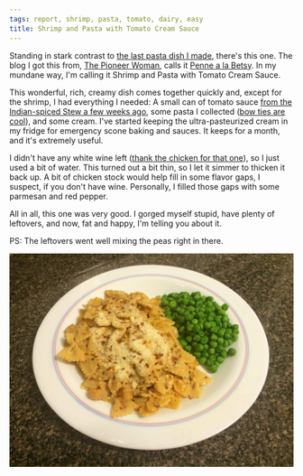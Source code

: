 ```yaml
---
tags: report, shrimp, pasta, tomato, dairy, easy
title: Shrimp and Pasta with Tomato Cream Sauce
---
```


Standing in stark contrast to [the last pasta dish
I made](/blog/2016/03/03/tuna-lemon-and-herb-pasta/), there's this one.
The blog I got this from, [The Pioneer
Woman](http://thepioneerwoman.com/), calls it [Penne a la
Betsy](http://thepioneerwoman.com/cooking/penne_a_la_betsy/). In my
mundane way, I'm calling it Shrimp and Pasta with Tomato Cream Sauce.

This wonderful, rich, creamy dish comes together quickly and, except for
the shrimp, I had everything I needed: A small can of tomato sauce [from
the Indian-spiced Stew a few weeks
ago](/blog/2016/02/17/indian-spiced-stew/), some pasta I collected ([bow
ties are cool](https://www.youtube.com/watch?v=vPGTizdGwSc)), and some
cream.  I've started keeping the ultra-pasteurized cream in my fridge
for emergency scone baking and sauces. It keeps for a month, and it's
extremely useful.

I didn't have any white wine left ([thank the chicken for that
one](/blog/2016/02/24/poulet-au-vin-blanc/)), so I just used a bit of
water. This turned out a bit thin, so I let it simmer to thicken it back
up. A bit of chicken stock would help fill in some flavor gaps,
I suspect, if you don't have wine. Personally, I filled those gaps with
some parmesan and red pepper.

All in all, this one was very good. I gorged myself stupid, have plenty
of leftovers, and now, fat and happy, I'm telling you about it.

PS: The leftovers went well mixing the peas right in there.

![Shrimp and Pasta with Tomato Cream Sauce and some peas](glamour.jpg)
